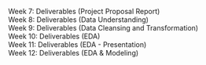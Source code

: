 Week 7: Deliverables (Project Proposal Report)  
Week 8: Deliverables (Data Understanding)  
Week 9: Deliverables (Data Cleansing and Transformation)  
Week 10: Deliverables (EDA)  
Week 11: Deliverables (EDA - Presentation)  
Week 12: Deliverables (EDA & Modeling)
